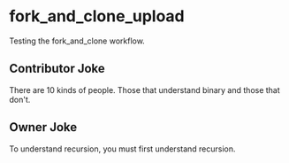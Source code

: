 # fork_and_clone_upload
Testing the fork_and_clone workflow.

## Contributor Joke
There are 10 kinds of people. Those that understand binary and those that don't.

## Owner Joke
To understand recursion, you must first understand recursion.